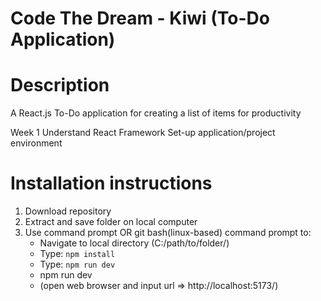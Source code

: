 # Code The Dream - Kiwi (To-Do Application)

# Description
A React.js To-Do application for creating a list of items for productivity

Week 1
Understand React Framework
Set-up application/project environment

# Installation instructions
1) Download repository
2) Extract and save folder on local computer
3) Use command prompt OR git bash(linux-based) command prompt to:
   + Navigate to local directory (C:/path/to/folder/)
   - Type: `npm install`
   - Type: `npm run dev`
   + npm run dev
   - (open web browser and input url => http://localhost:5173/)  
